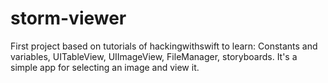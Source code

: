# storm-viewer
First project based on tutorials of hackingwithswift to learn: Constants and variables, UITableView, UIImageView, FileManager, storyboards. 
It's a simple app for selecting an image and view it.

